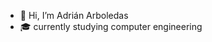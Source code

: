 - 👋 Hi, I’m Adrián Arboledas
- :mortar_board: currently studying computer engineering



<!---
Adry2317/Adry2317 is a ✨ special ✨ repository because its `README.md` (this file) appears on your GitHub profile.
You can click the Preview link to take a look at your changes.
--->
